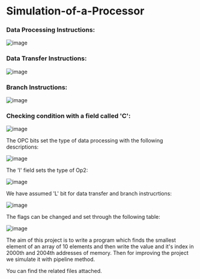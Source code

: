 # Simulation-of-a-Processor

### Data	Processing	Instructions:
![image](https://github.com/SogolGoodarzi/Simulation-of-a-Processor/assets/125180530/2e5405c1-5271-406a-924b-85c98c16bf1d)

### Data	Transfer Instructions:
![image](https://github.com/SogolGoodarzi/Simulation-of-a-Processor/assets/125180530/f08c1d22-61ad-4cfd-8949-ebfbdf3c2f95)

### Branch	Instructions:
![image](https://github.com/SogolGoodarzi/Simulation-of-a-Processor/assets/125180530/f1fb1719-50a9-4d51-8ef7-4284a5f92c22)

### Checking condition with a field called 'C':
![image](https://github.com/SogolGoodarzi/Simulation-of-a-Processor/assets/125180530/afaab753-2037-4213-9b65-df3886a89553)

The OPC bits set the type of data processing with the following descriptions:

![image](https://github.com/SogolGoodarzi/Simulation-of-a-Processor/assets/125180530/b607e749-89aa-4e80-9302-f33563d10d2d)

The 'I' field sets the type of Op2:

![image](https://github.com/SogolGoodarzi/Simulation-of-a-Processor/assets/125180530/138d7ce3-76cf-4bd4-a7d1-2e2c1f970964)

We have assumed 'L' bit for data transfer and branch instrucrtions:

![image](https://github.com/SogolGoodarzi/Simulation-of-a-Processor/assets/125180530/4a36a3e0-7ca0-45a6-890a-a63876149939)

The flags can be changed and set through the following table:

![image](https://github.com/SogolGoodarzi/Simulation-of-a-Processor/assets/125180530/edee3fb6-0e57-47aa-9fe7-dc07f66ef68d)

The aim of this project is to write a program which finds the smallest element of an array of 10 elements and then write the value and it's index in 2000th and 2004th addresses of memory. Then for improving the project we simulate it with pipeline method. 

You can find the related files attached.
